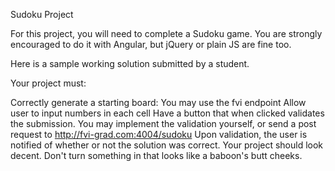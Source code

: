Sudoku Project

For this project, you will need to complete a Sudoku game. You are strongly encouraged to do it with Angular, but jQuery or plain JS are fine too.

Here is a sample working solution submitted by a student.

Your project must:

Correctly generate a starting board: You may use the fvi endpoint
Allow user to input numbers in each cell
Have a button that when clicked validates the submission. You may implement the validation yourself, or send a post request to http://fvi-grad.com:4004/sudoku
Upon validation, the user is notified of whether or not the solution was correct.
Your project should look decent. Don't turn something in that looks like a baboon's butt cheeks.
